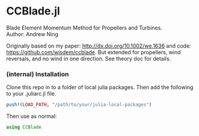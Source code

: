 # CCBlade.jl

Blade Element Momentum Method for Propellers and Turbines.  
Author: Andrew Ning

Originally based on my paper: http://dx.doi.org/10.1002/we.1636 and code: https://github.com/wisdem/ccblade.  But extended for propellers, wind reversals, and no wind in one direction.  See theory doc for details.

### (internal) Installation
Clone this repo in to a folder of local julia packages.  Then add the following to your .juliarc.jl file.
```julia
push!(LOAD_PATH, "/path/to/your/julia-local-packages")
```
Then use as normal: 
```julia
using CCBlade
```

